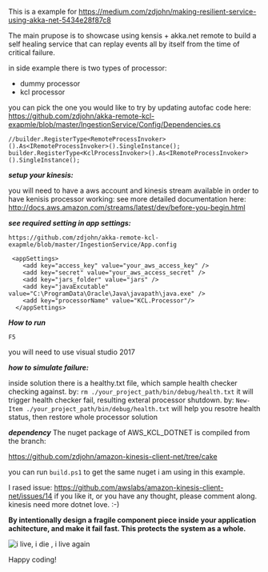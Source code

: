 This is a example for https://medium.com/zdjohn/making-resilient-service-using-akka-net-5434e28f87c8

The main prupose is to showcase using kensis + akka.net remote to build a self healing service that can replay events all by itself from the time of critical failure.


in side example there is two types of processor:
* dummy processor
* kcl processor

you can pick the one you would like to try by updating autofac code here:
https://github.com/zdjohn/akka-remote-kcl-exapmle/blob/master/IngestionService/Config/Dependencies.cs
~~~
//builder.RegisterType<RemoteProcessInvoker>().As<IRemoteProcessInvoker>().SingleInstance();
builder.RegisterType<KclProcessInvoker>().As<IRemoteProcessInvoker>().SingleInstance();
~~~

***setup your kinesis:***

you will need to have a aws account and kinesis stream available in order to have kenisis processor working:
see more detailed documentation here: http://docs.aws.amazon.com/streams/latest/dev/before-you-begin.html

***see required setting in app settings:***

`https://github.com/zdjohn/akka-remote-kcl-exapmle/blob/master/IngestionService/App.config`
~~~
 <appSettings>
    <add key="access_key" value="your_aws_access_key" />
    <add key="secret" value="your_aws_access_secret" />
    <add key="jars_folder" value="jars" />
    <add key="javaExcutable" value="C:\ProgramData\Oracle\Java\javapath\java.exe" />
    <add key="processorName" value="KCL.Processor"/>
  </appSettings>
~~~

***How to run***
~~~
F5
~~~
you will need to use visual studio 2017

***how to simulate failure:***

inside solution there is a healthy.txt file, which sample health checker checking against.
by: `rm ./your_project_path/bin/debug/health.txt` it will trigger health checker fail, resulting exteral processor shutdown.
by: `New-Item ./your_project_path/bin/debug/health.txt` will help you resotre health status, then restore whole processor solution


***dependency***
The nuget package of AWS_KCL_DOTNET is compiled from the branch:

https://github.com/zdjohn/amazon-kinesis-client-net/tree/cake

you can run `build.ps1` to get the same nuget i am using in this example.

I rased issue: https://github.com/awslabs/amazon-kinesis-client-net/issues/14 
if you like it, or you have any thought, please comment along. kinesis need more dotnet love. :-)


**By intentionally design a fragile component piece inside your application achitecture, and make it fail fast. 
This protects the system as a whole.**


![i live, i die , i live again](http://i.makeagif.com/media/6-02-2016/X0PGo3.gif)


Happy coding!
